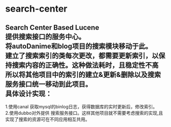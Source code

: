 # search-center
Search Center  Based Lucene<br>
提供搜索接口的服务中心。<br>
将autoDanime和blog项目的搜索模块移动于此。<br>
建立了搜索索引的类每次更改，都需要更新索引，以保持搜索内容的正确性。这种做法耗时，且稳定性不高<br>
所以将其他项目中的索引的建立&更新&删除以及搜索服务接口统一移动到此项目。<br>
具体设计实现：<br>
----
1.使用canal 获取mysql的binlog日志，获得数据库的实时更新后，修改索引。<br>
2.使用dubbo对外提供 搜索服务接口。这样其他项目就不需要考虑搜索的实现,且实现了搜索的资源可在不同应用相互共用。<br>






